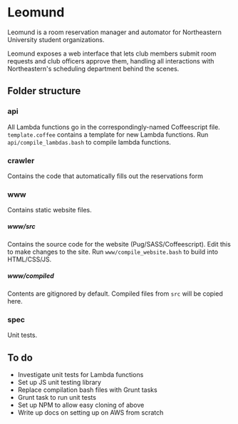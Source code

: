 # Leomund
Leomund is a room reservation manager and automator for Northeastern University student organizations.

Leomund exposes a web interface that lets club members submit room requests and club officers approve them, handling all interactions with Northeastern's scheduling department behind the scenes.

## Folder structure

### api
All Lambda functions go in the correspondingly-named Coffeescript file. `template.coffee` contains a template for new Lambda functions. Run `api/compile_lambdas.bash` to compile lambda functions.

### crawler
Contains the code that automatically fills out the reservations form

### www
Contains static website files.

##### www/src
Contains the source code for the website (Pug/SASS/Coffeescript). Edit this to make changes to the site. Run `www/compile_website.bash` to build into HTML/CSS/JS.

##### www/compiled
Contents are gitignored by default. Compiled files from `src` will be copied here.

### spec
Unit tests.

## To do
* Investigate unit tests for Lambda functions
* Set up JS unit testing library
* Replace compilation bash files with Grunt tasks
* Grunt task to run unit tests
* Set up NPM to allow easy cloning of above
* Write up docs on setting up on AWS from scratch
